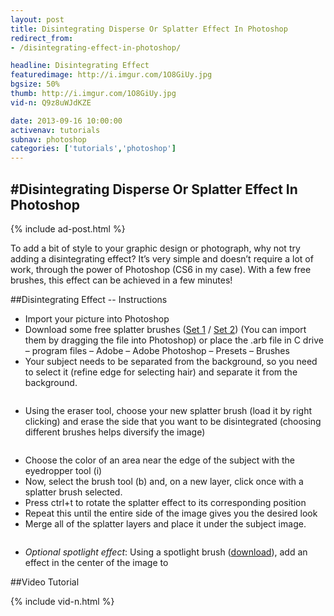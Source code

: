 ```yaml
---
layout: post
title: Disintegrating Disperse Or Splatter Effect In Photoshop
redirect_from:
- /disintegrating-effect-in-photoshop/

headline: Disintegrating Effect
featuredimage: http://i.imgur.com/1O8GiUy.jpg
bgsize: 50%
thumb: http://i.imgur.com/1O8GiUy.jpg
vid-n: Q9z8uWJdKZE

date: 2013-09-16 10:00:00
activenav: tutorials
subnav: photoshop
categories: ['tutorials','photoshop']
---
```

#Disintegrating Disperse Or Splatter Effect In Photoshop
---

{% include ad-post.html %}

To add a bit of style to your graphic design or photograph, why not try adding a disintegrating effect? It’s very simple and doesn’t require a lot of work, through the power of Photoshop (CS6 in my case). With a few free brushes, this effect can be achieved in a few minutes!

##Disintegrating Effect -- Instructions

* Import your picture into Photoshop
* Download some free splatter brushes ([Set 1](http://myphotoshopbrushes.com/brushes/id/369/) / [Set 2](http://myphotoshopbrushes.com/brushes/id/445/)) (You can import them by dragging the file into Photoshop) or place the .arb file in C drive – program files – Adobe – Adobe Photoshop – Presets – Brushes
* Your subject needs to be separated from the background, so you need to select it (refine edge for selecting hair) and separate it from the background.

<img src="http://i.imgur.com/NGH03o9.jpg" alt="">

* Using the eraser tool, choose your new splatter brush (load it by right clicking) and erase the side that you want to be disintegrated (choosing different brushes helps diversify the image)

<img src="http://i.imgur.com/0Ouur3E.jpg" alt="">

* Choose the color of an area near the edge of the subject with the eyedropper tool (i)
* Now, select the brush tool (b) and, on a new layer, click once with a splatter brush selected.
* Press ctrl+t to rotate the splatter effect to its corresponding position
* Repeat this until the entire side of the image gives you the desired look
* Merge all of the splatter layers and place it under the subject image.

<img src="http://i.imgur.com/OvzAAkS.jpg" alt="">

* *Optional spotlight effect*: Using a spotlight brush ([download](http://redheadstock.deviantart.com/art/Light-Beams-Rays-Brushes-72493128)), add an effect in the center of the image to

##Video Tutorial

{% include vid-n.html %}